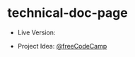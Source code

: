 # technical-doc-page

- Live Version: 

- Project Idea: [@freeCodeCamp](https://www.freecodecamp.org)
